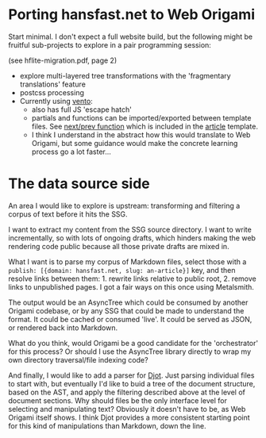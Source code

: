 # Porting hansfast.net to Web Origami

Start minimal. I don't expect a full website build, but the following might be fruitful sub-projects to explore in a pair programming session:

(see hflite-migration.pdf, page 2)

* explore multi-layered tree transformations with the 'fragmentary translations' feature
* postcss processing
* Currently using [vento](https://vento.js.org):
    * also has full JS 'escape hatch'
    * partials and functions can be imported/exported between template files. See [next/prev function](https://git.surfacemarkup.net/hans/hflite/src/branch/main/src/_includes/functions/next_prev_links.vto) which is included in the [article](https://git.surfacemarkup.net/hans/hflite/src/branch/main/src/_includes/partials/article.vto) template.
    * I think I understand in the abstract how this would translate to Web Origami, but some guidance would make the concrete learning process go a lot faster...

# The data source side
An area I would like to explore is upstream: transforming and filtering a corpus of text before it hits the SSG.

I want to extract my content from the SSG source directory. I want to write incrementally, so with lots of ongoing drafts, which hinders making the web rendering code public because all those private drafts are mixed in.

What I want is to parse my corpus of Markdown files, select those with a `publish: [{domain: hansfast.net, slug: an-article}]` key, and then resolve links between them: 1. rewrite links relative to public root, 2. remove links to unpublished pages. I got a fair ways on this once using Metalsmith.

The output would be an AsyncTree which could  be consumed by another Origami codebase, or by any SSG that could be made to understand the format. It could be cached or consumed 'live'. It could be served as JSON, or rendered back into Markdown.

What do you think, would Origami be a good candidate for the 'orchestrator' for this process? Or should I use the AsyncTree library directly to wrap my own directory traversal/file indexing code?

And finally, I would like to add a parser for [Djot](https://djot.net). Just parsing individual files to start with, but eventually I'd like to buid a tree of the document structure, based on the AST, and apply the filtering described above at the level of document sections. Why should files be the only interface level for selecting and manipulating text? Obviously it doesn't have to be, as Web Origami itself shows. I think Djot provides a more consistent starting point for this kind of manipulations than Markdown, down the line.




